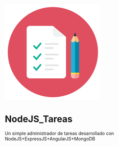 ![Image of Yaktocat](https://github.com/cluco91/NodeJS_Tareas/blob/master/lista_tareas.png)

# NodeJS_Tareas

Un simple administrador de tareas desarrollado con NodeJS+ExpressJS+AngularJS+MongoDB
